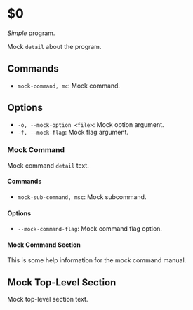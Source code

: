 $0
==

*Simple* program.

Mock `detail` about the program.

<!-- top-level command definitions -->

## Commands

* `mock-command, mc`: Mock command.

<!-- top-level option definitions -->

## Options

* `-o, --mock-option <file>`: Mock option argument.
* `-f, --mock-flag`: Mock flag argument.

<!-- subcommand definitions -->

### Mock Command

Mock command `detail` text.

#### Commands 

* `mock-sub-command, msc`: Mock subcommand.

#### Options

* `--mock-command-flag`: Mock command flag option.

#### Mock Command Section

This is some help information for the mock command manual.

<!-- custom top-level help sections -->

## Mock Top-Level Section

Mock top-level section text.
